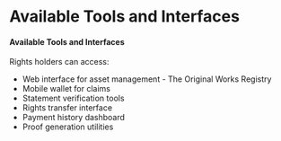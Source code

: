 # Available Tools and Interfaces

#### Available Tools and Interfaces

Rights holders can access:

* Web interface for asset management - The Original Works Registry
* Mobile wallet for claims
* Statement verification tools
* Rights transfer interface
* Payment history dashboard
* Proof generation utilities
